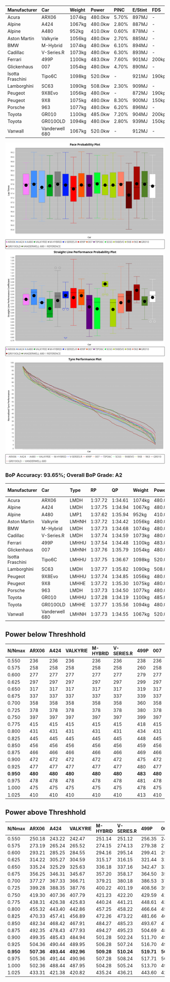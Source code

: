 | Manufacturer     | Car            | Weight | Power   | PINC    | E/Stint | FDS     |
|:-|:-|:-|:-|:-|:-|:-|
| Acura            | ARX06          | 1074kg | 480.0kw | 5.70%   | 897MJ   |    -    |
| Alpine           | A424           | 1067kg | 480.0kw | 2.80%   | 887MJ   |    -    |
| Alpine           | A480           | 952kg  | 410.0kw | 0.60%   | 878MJ   |    -    |
| Aston Martin     | Valkyrie       | 1056kg | 480.0kw | 2.70%   | 885MJ   |    -    |
| BMW              | M-Hybrid       | 1074kg | 480.0kw | 6.10%   | 894MJ   |    -    |
| Cadillac         | V-Series.R     | 1073kg | 480.0kw | 6.30%   | 893MJ   |    -    |
| Ferrari          | 499P           | 1100kg | 483.0kw | 7.60%   | 901MJ   | 200kph  |
| Glickenhaus      | 007            | 1054kg | 480.0kw | 4.70%   | 890MJ   |    -    |
| Isotta Fraschini | Tipo6C         | 1098kg | 520.0kw |    -    | 921MJ   | 190kph  |
| Lamborghini      | SC63           | 1090kg | 508.0kw | 2.30%   | 909MJ   |    -    |
| Peugeot          | 9X8Evo         | 1056kg | 480.0kw |    -    | 872MJ   | 190kph  |
| Peugeot          | 9X8            | 1075kg | 480.0kw | 8.30%   | 900MJ   | 150kph  |
| Porsche          | 963            | 1077kg | 480.0kw | 6.20%   | 896MJ   |    -    |
| Toyota           | GR010          | 1100kg | 485.0kw | 7.20%   | 904MJ   | 200kph  |
| Toyota           | GR010OLD       | 1094kg | 480.0kw | 2.80%   | 939MJ   | 150kph  |
| Vanwall          | Vanderwell 680 | 1067kg | 520.0kw |    -    | 912MJ   |    -    |

![PACECHART](./IMG/AUTO.png)
![STRAIGHTLINEPERFORMANCECHART](./IMG/AUTO_sp.png)
![TYREPERFORMANCECHART](./IMG/AUTO_tw.png)

### BoP Accuracy: 93.65%; Overall BoP Grade: A2
| Manufacturer     | Car            | Type  | RP      | QP      | Weight | Power¹  | Threshhold | PINC    | Power²   | E/Stint | AVG Vmax  | FDS     | RDLC | L/Stint | BOP-Grade | Model Accuracy | Model Points | Match%  | SimDiff |
|:-|:-|:-|:-|:-|:-|:-|:-|:-|:-|:-|:-|:-|:-|:-|:-|:-|:-|:-|:-|
| Acura            | ARX06          | LMDH  | 1:37.72 | 1:34.61 | 1074kg | 480.0kw | 250.0kph   | 5.70%   | 507.40kw |  897MJ  | 292.85kph |    -    | 1.00 | 40      | +B1       | 100.00%        | 996          | 89.73%  | #       |
| Alpine           | A424           | LMDH  | 1:37.75 | 1:34.94 | 1067kg | 480.0kw | 250.0kph   | 2.80%   | 493.40kw |  887MJ  | 295.30kph |    -    | 1.00 | 40      | +A2       | 97.47%         | 1810         | 92.86%  | #       |
| Alpine           | A480           | LMP1  | 1:37.62 | 1:35.94 |  952kg | 410.0kw | 250.0kph   | 0.60%   | 412.50kw |  878MJ  | 288.91kph |    -    | 0.98 | 37      | ~A1       | 92.36%         | 1643         | 100.00% | +0.48   |
| Aston Martin     | Valkyrie       | LMHNH | 1:37.72 | 1:34.42 | 1056kg | 480.0kw | 250.0kph   | 2.70%   | 493.00kw |  885MJ  | 287.72kph |    -    | 1.02 | 40      | +B1       | 100.00%        | 466          | 87.87%  | #       |
| BMW              | M-Hybrid       | LMDH  | 1:37.73 | 1:34.68 | 1074kg | 480.0kw | 250.0kph   | 6.10%   | 509.30kw |  894MJ  | 293.13kph |    -    | 1.00 | 40      | ~A1       | 100.00%        | 3339         | 100.00% | #       |
| Cadillac         | V-Series.R     | LMDH  | 1:37.74 | 1:34.59 | 1073kg | 480.0kw | 250.0kph   | 6.30%   | 510.20kw |  893MJ  | 293.98kph |    -    | 1.00 | 40      | +A2       | 99.00%         | 6039         | 93.67%  | #       |
| Ferrari          | 499P           | LMHHU | 1:37.54 | 1:34.48 | 1100kg | 483.0kw | 250.0kph   | 7.60%   | 519.70kw |  901MJ  | 293.73kph | 200kph  | 1.00 | 40      | -A2       | 99.56%         | 7418         | 93.74%  | #       |
| Glickenhaus      | 007            | LMHNH | 1:37.76 | 1:35.79 | 1054kg | 480.0kw | 250.0kph   | 4.70%   | 502.60kw |  890MJ  | 295.33kph |    -    | 0.95 | 40      | ~A1       | 93.90%         | 2170         | 96.20%  | +2.19   |
| Isotta Fraschini | Tipo6C         | LMHHU | 1:37.75 | 1:36.67 | 1098kg | 520.0kw | 250.0kph   |    -    | 520.00kw |  921MJ  | 289.67kph | 190kph  | 1.02 | 40      | +C1       | 97.73%         | 129          | 75.02%  | #       |
| Lamborghini      | SC63           | LMDH  | 1:37.77 | 1:35.82 | 1090kg | 508.0kw | 250.0kph   | 2.30%   | 519.70kw |  909MJ  | 288.75kph |    -    | 1.01 | 40      | ~A1       | 100.00%        | 784          | 98.64%  | #       |
| Peugeot          | 9X8Evo         | LMHHU | 1:37.74 | 1:34.85 | 1056kg | 480.0kw | 250.0kph   |    -    | 480.00kw |  872MJ  | 300.03kph | 190kph  | 1.00 | 40      | ~A1       | 100.00%        | 1889         | 100.00% | #       |
| Peugeot          | 9X8            | LMHHE | 1:37.72 | 1:35.30 | 1075kg | 480.0kw | 250.0kph   | 8.30%   | 519.80kw |  900MJ  | 288.55kph | 150kph  | 1.01 | 40      | ~A1       | 99.16%         | 4816         | 100.00% | +0.51   |
| Porsche          | 963            | LMDH  | 1:37.73 | 1:34.50 | 1077kg | 480.0kw | 250.0kph   | 6.20%   | 509.80kw |  896MJ  | 291.23kph |    -    | 1.00 | 40      | ~A1       | 100.00%        | 14574        | 99.79%  | #       |
| Toyota           | GR010          | LMHHU | 1:37.28 | 1:34.19 | 1100kg | 485.0kw | 250.0kph   | 7.20%   | 519.90kw |  904MJ  | 291.79kph | 200kph  | 1.01 | 40      | -C1       | 97.78%         | 5323         | 79.66%  | #       |
| Toyota           | GR010OLD       | LMHHE | 1:37.77 | 1:35.56 | 1094kg | 480.0kw | 250.0kph   | 2.80%   | 493.40kw |  939MJ  | 295.32kph | 150kph  | 1.00 | 40      | +A2       | 94.52%         | 690          | 91.21%  | +0.35   |
| Vanwall          | Vanderwell 680 | LMHNH | 1:37.73 | 1:34.55 | 1067kg | 520.0kw | 0.0kph     |    -    | 520.00kw |  912MJ  | 293.97kph |    -    | 0.98 | 40      | ~A1       | 95.37%         | 639          | 100.00% | +0.84   |

## Power below Threshhold
| N/Nmax    | ARX06   | A424    | VALKYRIE | M-HYBRID | V-SERIES.R | 499P    | 007     | TIPO6C  | SC63    | 9X8EVO  | 9X8     | 963     | GR010   | GR010OLD | VANDERWELL 680 | ​     | RPM      | A480       |
|:-|:-|:-|:-|:-|:-|:-|:-|:-|:-|:-|:-|:-|:-|:-|:-|:-|:-|:-|
|  0.550    |  236    |  236    |  236     |  236     |  236       |  238    |  236    |  256    |  250    |  236    |  236    |  236    |  239    |  236     |  256           |  ​    |   --     |  0.00      |
|  0.575    |  258    |  258    |  258     |  258     |  258       |  260    |  258    |  279    |  273    |  258    |  258    |  258    |  261    |  258     |  279           |  ​    |   --     |  0.00      |
|  0.600    |  277    |  277    |  277     |  277     |  277       |  279    |  277    |  300    |  293    |  277    |  277    |  277    |  280    |  277     |  300           |  ​    |   --     |  0.00      |
|  0.625    |  297    |  297    |  297     |  297     |  297       |  299    |  297    |  322    |  314    |  297    |  297    |  297    |  300    |  297     |  322           |  ​    |   --     |  0.00      |
|  0.650    |  317    |  317    |  317     |  317     |  317       |  319    |  317    |  343    |  335    |  317    |  317    |  317    |  320    |  317     |  343           |  ​    |   --     |  0.00      |
|  0.675    |  337    |  337    |  337     |  337     |  337       |  339    |  337    |  365    |  357    |  337    |  337    |  337    |  341    |  337     |  365           |  ​    |   --     |  0.00      |
|  0.700    |  358    |  358    |  358     |  358     |  358       |  360    |  358    |  387    |  378    |  358    |  358    |  358    |  362    |  358     |  387           |  ​    |   --     |  0.00      |
|  0.725    |  378    |  378    |  378     |  378     |  378       |  380    |  378    |  409    |  399    |  378    |  378    |  378    |  382    |  378     |  409           |  ​    |   --     |  0.00      |
|  0.750    |  397    |  397    |  397     |  397     |  397       |  399    |  397    |  430    |  420    |  397    |  397    |  397    |  401    |  397     |  430           |  ​    |   --     |  0.00      |
|  0.775    |  415    |  415    |  415     |  415     |  415       |  418    |  415    |  449    |  439    |  415    |  415    |  415    |  419    |  415     |  449           |  ​    |  5000    |  242.24    |
|  0.800    |  431    |  431    |  431     |  431     |  431       |  434    |  431    |  467    |  456    |  431    |  431    |  431    |  436    |  431     |  467           |  ​    |  5500    |  285.28    |
|  0.825    |  445    |  445    |  445     |  445     |  445       |  448    |  445    |  482    |  471    |  445    |  445    |  445    |  450    |  445     |  482           |  ​    |  6000    |  319.32    |
|  0.850    |  456    |  456    |  456     |  456     |  456       |  459    |  456    |  494    |  483    |  456    |  456    |  456    |  461    |  456     |  494           |  ​    |  6500    |  360.36    |
|  0.875    |  466    |  466    |  466     |  466     |  466       |  469    |  466    |  505    |  493    |  466    |  466    |  466    |  471    |  466     |  505           |  ​    |  7000    |  402.40    |
|  0.900    |  472    |  472    |  472     |  472     |  472       |  475    |  472    |  512    |  500    |  472    |  472    |  472    |  477    |  472     |  512           |  ​    |  7500    |  412.41    |
|  0.925    |  477    |  477    |  477     |  477     |  477       |  480    |  477    |  517    |  505    |  477    |  477    |  477    |  482    |  477     |  517           |  ​    |  8000    |  409.41    |
| **0.950** | **480** | **480** | **480**  | **480**  | **480**    | **483** | **480** | **520** | **508** | **480** | **480** | **480** | **485** | **480**  | **520**        | **​** | **8500** | **411.41** |
|  0.975    |  478    |  478    |  478     |  478     |  478       |  481    |  478    |  518    |  506    |  478    |  478    |  478    |  483    |  478     |  518           |  ​    |  9000    |  206.20    |
|  1.000    |  475    |  475    |  475     |  475     |  475       |  478    |  475    |  514    |  503    |  475    |  475    |  475    |  480    |  475     |  514           |  ​    |   --     |  0.00      |
|  1.025    |  410    |  410    |  410     |  410     |  410       |  413    |  410    |  444    |  434    |  410    |  410    |  410    |  414    |  410     |  444           |  ​    |   --     |  0.00      |

## Power above Threshhold
| N/Nmax    | ARX06      | A424       | VALKYRIE   | M-HYBRID   | V-SERIES.R | 499P       | 007        | TIPO6C  | SC63       | 9X8EVO  | 9X8        | 963        | GR010      | GR010OLD   | VANDERWELL 680 | ​     | RPM      | A480       |
|:-|:-|:-|:-|:-|:-|:-|:-|:-|:-|:-|:-|:-|:-|:-|:-|:-|:-|:-|
|  0.550    |  250.18    |  243.22    |  242.47    |  251.14    |  251.12    |  256.35    |  247.28    |  256    |  256.34    |  236    |  256.41    |  251.37    |  256.45    |  243.22    |  256           |  ​    |   --     |  0.00      |
|  0.575    |  273.19    |  265.24    |  265.52    |  274.15    |  274.13    |  279.38    |  270.30    |  279    |  279.37    |  258    |  279.45    |  274.41    |  279.49    |  265.24    |  279           |  ​    |   --     |  0.00      |
|  0.600    |  293.21    |  285.25    |  284.55    |  294.16    |  295.14    |  299.41    |  290.32    |  300    |  299.39    |  277    |  299.48    |  294.44    |  299.53    |  285.25    |  300           |  ​    |   --     |  0.00      |
|  0.625    |  314.22    |  305.27    |  304.59    |  315.17    |  316.15    |  321.44    |  310.35    |  322    |  321.42    |  297    |  321.52    |  315.47    |  321.57    |  305.27    |  322           |  ​    |   --     |  0.00      |
|  0.650    |  335.24    |  325.29    |  325.63    |  336.18    |  337.16    |  342.47    |  331.37    |  343    |  342.45    |  317    |  342.55    |  336.50    |  342.61    |  325.29    |  343           |  ​    |   --     |  0.00      |
|  0.675    |  356.25    |  346.31    |  345.67    |  357.20    |  358.17    |  364.50    |  352.39    |  365    |  364.48    |  337    |  364.59    |  357.53    |  364.65    |  346.31    |  365           |  ​    |   --     |  0.00      |
|  0.700    |  377.27    |  367.33    |  366.71    |  379.21    |  380.18    |  386.53    |  374.42    |  387    |  386.51    |  358    |  386.62    |  379.57    |  386.68    |  367.33    |  387           |  ​    |   --     |  0.00      |
|  0.725    |  399.28    |  388.35    |  387.76    |  400.22    |  401.19    |  408.56    |  395.44    |  409    |  408.54    |  378    |  408.66    |  400.60    |  408.72    |  388.35    |  409           |  ​    |   --     |  0.00      |
|  0.750    |  419.30    |  407.36    |  407.79    |  421.23    |  422.20    |  429.59    |  415.46    |  430    |  429.57    |  397    |  429.69    |  421.63    |  429.76    |  407.36    |  430           |  ​    |   --     |  0.00      |
|  0.775    |  438.31    |  426.38    |  425.83    |  440.24    |  441.21    |  448.61    |  434.48    |  449    |  448.59    |  415    |  448.73    |  440.66    |  448.79    |  426.38    |  449           |  ​    |  5000    |  242.24    |
|  0.800    |  455.32    |  443.40    |  442.86    |  457.25    |  458.22    |  466.64    |  451.50    |  467    |  466.61    |  431    |  466.75    |  457.68    |  466.83    |  443.40    |  467           |  ​    |  5500    |  285.28    |
|  0.825    |  470.33    |  457.41    |  456.89    |  472.26    |  473.22    |  481.66    |  466.52    |  482    |  481.63    |  445    |  481.78    |  472.70    |  481.85    |  457.41    |  482           |  ​    |  6000    |  319.32    |
|  0.850    |  482.34    |  468.42    |  467.91    |  484.27    |  485.23    |  493.67    |  477.53    |  494    |  493.65    |  456    |  493.80    |  484.72    |  493.87    |  468.42    |  494           |  ​    |  6500    |  360.36    |
|  0.875    |  492.35    |  478.43    |  477.93    |  494.27    |  495.23    |  504.69    |  487.54    |  505    |  504.66    |  466    |  504.82    |  494.74    |  504.89    |  478.43    |  505           |  ​    |  7000    |  402.40    |
|  0.900    |  499.35    |  485.43    |  484.94    |  501.28    |  502.24    |  511.70    |  494.55    |  512    |  511.67    |  472    |  511.83    |  501.75    |  511.91    |  485.43    |  512           |  ​    |  7500    |  412.41    |
|  0.925    |  504.36    |  490.44    |  489.95    |  506.28    |  507.24    |  516.70    |  499.56    |  517    |  516.68    |  477    |  516.84    |  506.76    |  516.91    |  490.44    |  517           |  ​    |  8000    |  409.41    |
| **0.950** | **507.36** | **493.44** | **492.96** | **509.28** | **510.24** | **519.71** | **502.56** | **520** | **519.68** | **480** | **519.84** | **509.76** | **519.92** | **493.44** | **520**        | **​** | **8500** | **411.41** |
|  0.975    |  505.36    |  491.44    |  490.96    |  507.28    |  508.24    |  517.71    |  500.56    |  518    |  517.68    |  478    |  517.84    |  507.76    |  517.92    |  491.44    |  518           |  ​    |  9000    |  206.20    |
|  1.000    |  502.36    |  488.44    |  487.95    |  504.28    |  505.24    |  513.70    |  497.55    |  514    |  513.68    |  475    |  513.83    |  504.75    |  513.91    |  488.44    |  514           |  ​    |   --     |  0.00      |
|  1.025    |  433.31    |  421.38    |  420.82    |  435.24    |  436.21    |  443.60    |  429.48    |  444    |  443.58    |  410    |  443.72    |  435.65    |  443.79    |  421.38    |  444           |  ​    |   --     |  0.00      |
